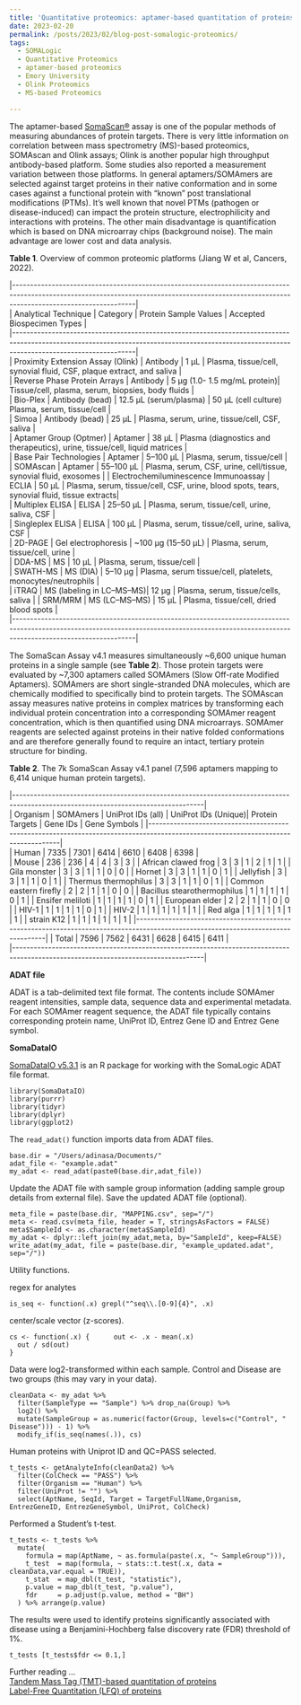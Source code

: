 ```yaml
---
title: 'Quantitative proteomics: aptamer-based quantitation of proteins'
date: 2023-02-20
permalink: /posts/2023/02/blog-post-somalogic-proteomics/
tags:
  - SOMALogic
  - Quantitative Proteomics
  - aptamer-based proteomics
  - Emory University
  - Olink Proteomics
  - MS-based Proteomics

---  
```

The aptamer-based [SomaScan®](https://somalogic.com) assay is one of the popular methods of measuring abundances of protein targets. There is very little information on correlation between mass spectrometry (MS)-based proteomics, SOMAscan and Olink assays; Olink is another popular high throughput antibody-based platform. Some studies also reported a measurement variation between those platforms. In general aptamers/SOMAmers are selected against target proteins in their native conformation and in some cases against a functional protein with “known” post translational modifications (PTMs). It’s well known that novel PTMs (pathogen or disease-induced) can impact the protein structure, electrophilicity and interactions with proteins. The other main disadvantage is quantification which is based on DNA microarray chips (background noise). The main advantage are lower cost and data analysis.  

**Table 1**. Overview of common proteomic platforms (Jiang W et al, Cancers, 2022).  

|----------------------------------------------------------------------------------------------------------------------------------------------------------------------------------------------|  
| Analytical Technique			| Category 		   | Protein Sample Values 	  | Accepted Biospecimen Types 						   		       |  
|----------------------------------------------------------------------------------------------------------------------------------------------------------------------------------------------|  
| Proximity Extension Assay (Olink)	| Antibody 		   | 1 µL			  | Plasma, tissue/cell, synovial fluid, CSF, plaque extract, and saliva	   	       |  
| Reverse Phase Protein Arrays		| Antibody 		   | 5 µg (1.0- 1.5 mg/mL protein)| Tissue/cell, plasma, serum, biopsies, body fluids			   		       |  
| Bio-Plex				| Antibody (bead)	   | 12.5 µL (serum/plasma) 	  | 50 µL (cell culture)	Plasma, serum, tissue/cell			   	       | 			
| Simoa					| Antibody (bead)	   | 25 µL			  | Plasma, serum, urine, tissue/cell, CSF, saliva 			    	     	       |  
| Aptamer Group (Optmer)		| Aptamer		   | 38 µL			  | Plasma (diagnostics and therapeutics), urine, tissue/cell, liquid matrices 		       |  
| Base Pair Technologies		| Aptamer		   | 5–100 µL			  | Plasma, serum, tissue/cell								       |  
| SOMAscan				| Aptamer		   | 55–100 µL			  | Plasma, serum, CSF, urine, cell/tissue, synovial fluid, exosomes 	   		       | 
| Electrochemiluminescence Immunoassay	| ECLIA			   | 50 µL			  | Plasma, serum, tissue/cell, CSF, urine, blood spots, tears, synovial fluid, tissue extracts|	  
| Multiplex ELISA			| ELISA			   | 25–50 µL			  | Plasma, serum, tissue/cell, urine, saliva, CSF				   	       |  
| Singleplex ELISA			| ELISA			   | 100 µL			  | Plasma, serum, tissue/cell, urine, saliva, CSF					       |  
| 2D-PAGE				| Gel electrophoresis	   | ~100 µg (15–50 µL)		  | Plasma, serum, tissue/cell, urine 					   		       |  
| DDA-MS				| MS			   | 10 µL			  | Plasma, serum, tissue/cell 						   		       |  
| SWATH-MS				| MS (DIA)		   | 5–10 µg			  | Plasma, serum tissue/cell, platelets, monocytes/neutrophils 		   	       |  
| iTRAQ					| MS (labeling in LC–MS–MS)| 12 µg			  | Plasma, serum, tissue/cells, saliva 					   	       | 
| SRM/MRM				| MS (LC–MS–MS) 	   | 15 µL			  | Plasma, tissue/cell, dried blood spots 				   	               |  
|----------------------------------------------------------------------------------------------------------------------------------------------------------------------------------------------|    

The SomaScan Assay v4.1 measures simultaneously ~6,600 unique human proteins in a single sample (see **Table 2**). Those protein targets were evaluated by ~7,300 aptamers called SOMAmers (Slow Off-rate Modified Aptamers). SOMAmers are short single-stranded DNA molecules, which are chemically modified to specifically bind to protein targets. The SOMAscan assay measures native proteins in complex matrices by transforming each individual protein concentration into a corresponding SOMAmer reagent concentration, which is then quantified using DNA microarrays. SOMAmer reagents are selected against proteins in their native folded conformations and are therefore generally found to require an intact, tertiary protein structure for binding.  

**Table 2**. The 7k SomaScan Assay v4.1 panel (7,596 aptamers mapping to 6,414 unique human protein targets).  

|-----------------------------------------------------------------------------------------------------------------------------------|  
| 	Organism		| SOMAmers | UniProt IDs (all) | UniProt IDs (Unique)|  Protein Targets | Gene IDs   | Gene Symbols |
|-----------------------------------------------------------------------------------------------------------------------------------|  
| Human 			| 7335	   | 7301  	       | 6414   	     |  6610	        | 6408       | 6398	    |  
| Mouse				|  236	   |  236  	       |    4   	     |     4	        |    3	     |    3         |
| African clawed frog		|    3	   |    3  	       |    1   	     |     2	        |    1	     |    1	    |
| Gila monster			|    3	   |    3  	       |    1   	     |     1            |    0	     |    0	    |
| Hornet			|    3	   |    3  	       |    1   	     |     1            |    0	     |    1         |
| Jellyfish			|    3	   |    3  	       |    1   	     |     1            |    0	     |    1	    |
| Thermus thermophilus		|    3 	   |    3  	       |    1   	     |     1            |    0	     |    1         |
| Common eastern firefly	|    2     |    2  	       |    1   	     |     1            |    0	     |    0         |
| Bacillus stearothermophilus	|    1     |    1  	       |    1   	     |     1            |    0	     |    1	    |
| Ensifer meliloti		|    1     |    1  	       |    1   	     |     1            |    0	     |    1	    |
| European elder		|    2     |    2  	       |    1   	     |     1            |    0	     |    0	    |
| HIV-1				|    1     |    1  	       |    1   	     |     1            |    0	     |    1	    |
| HIV-2				|    1     |    1  	       |    1   	     |     1            |    1	     |    1	    |
| Red alga			|    1     |    1  	       |    1   	     |     1            |    1	     |    1	    |
| strain K12			|    1     |    1  	       |    1    	     |     1            |    1	     |    1	    |
|-----------------------------------------------------------------------------------------------------------------------------------|
| Total				| 7596     | 7562              | 6431                |  6628	        | 6415       | 6411         |	
|-----------------------------------------------------------------------------------------------------------------------------------|  

**ADAT file**
  
ADAT is a tab-delimited text file format. The contents include SOMAmer reagent intensities, sample data, sequence data and experimental metadata. For each SOMAmer reagent sequence, the ADAT file typically contains corresponding protein name, UniProt ID, Entrez Gene ID and Entrez Gene symbol.  

**SomaDataIO**  

[SomaDataIO v5.3.1](https://somalogic.github.io/SomaDataIO/index.html) is an R package for working with the SomaLogic ADAT file format.  

```  
library(SomaDataIO)
library(purrr)
library(tidyr)
library(dplyr)
library(ggplot2)  
```

The `read_adat()` function imports data from ADAT files.  

```  
base.dir = "/Users/adinasa/Documents/"
adat_file <- "example.adat"
my_adat <- read_adat(paste0(base.dir,adat_file))  
```  

Update the ADAT file with sample group information (adding sample group details from external file). Save the updated ADAT file (optional).  

```  
meta_file = paste(base.dir, "MAPPING.csv", sep="/")  
meta <- read.csv(meta_file, header = T, stringsAsFactors = FALSE)  
meta$SampleId <- as.character(meta$SampleId)  
my_adat <- dplyr::left_join(my_adat,meta, by="SampleId", keep=FALSE)
write_adat(my_adat, file = paste(base.dir, "example_updated.adat", sep="/"))  
```  

Utility functions.  

regex for analytes

```  
is_seq <- function(.x) grepl("^seq\\.[0-9]{4}", .x)  
```  

center/scale vector (z-scores).  

```  
cs <- function(.x) {      out <- .x - mean(.x)  
  out / sd(out)       
}
```  

Data were log2-transformed within each sample. Control and Disease are two groups (this may vary in your data).  

```  
cleanData <- my_adat %>% 
  filter(SampleType == "Sample") %>% drop_na(Group) %>% 
  log2() %>% 
  mutate(SampleGroup = as.numeric(factor(Group, levels=c("Control", " Disease"))) - 1) %>% 
  modify_if(is_seq(names(.)), cs)
```  

Human proteins with Uniprot ID and QC=PASS selected.  

```  
t_tests <- getAnalyteInfo(cleanData2) %>% 
  filter(ColCheck == "PASS") %>% 
  filter(Organism == "Human") %>%
  filter(UniProt != "") %>%
  select(AptName, SeqId, Target = TargetFullName,Organism, EntrezGeneID, EntrezGeneSymbol, UniProt, ColCheck)
```  

Performed a Student’s t-test.  

```  
t_tests <- t_tests %>% 
  mutate(
    formula = map(AptName, ~ as.formula(paste(.x, "~ SampleGroup"))), 
    t_test  = map(formula, ~ stats::t.test(.x, data = cleanData,var.equal = TRUE)),  
    t_stat  = map_dbl(t_test, "statistic"),            
    p.value = map_dbl(t_test, "p.value"),              
    fdr     = p.adjust(p.value, method = "BH")         
  ) %>% arrange(p.value)
```  
  
The results were used to identify proteins significantly associated with disease using a Benjamini-Hochberg false discovery rate (FDR) threshold of 1%.  

```
t_tests [t_tests$fdr <= 0.1,]
```  

Further reading ...   
[Tandem Mass Tag (TMT)-based quantitation of proteins](https://adinasarapu.github.io/posts/2020/01/blog-post-tmt/)  
[Label-Free Quantitation (LFQ) of proteins](https://adinasarapu.github.io/posts/2018/04/blog-post-lfq/)  
